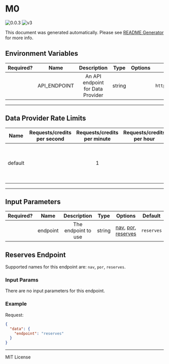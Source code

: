 # M0

![0.0.3](https://img.shields.io/github/package-json/v/goplugin/external-adapters-js?filename=packages/sources/m0/package.json) ![v3](https://img.shields.io/badge/framework%20version-v3-blueviolet)

This document was generated automatically. Please see [README Generator](../../scripts#readme-generator) for more info.

## Environment Variables

| Required? |     Name     |            Description            |  Type  | Options |       Default        |
| :-------: | :----------: | :-------------------------------: | :----: | :-----: | :------------------: |
|           | API_ENDPOINT | An API endpoint for Data Provider | string |         | `https://api.m0.xyz` |

---

## Data Provider Rate Limits

|  Name   | Requests/credits per second | Requests/credits per minute | Requests/credits per hour |                          Note                           |
| :-----: | :-------------------------: | :-------------------------: | :-----------------------: | :-----------------------------------------------------: |
| default |                             |              1              |                           | Considered unlimited tier, but setting reasonable limit |

---

## Input Parameters

| Required? |   Name   |     Description     |  Type  |                                       Options                                        |  Default   |
| :-------: | :------: | :-----------------: | :----: | :----------------------------------------------------------------------------------: | :--------: |
|           | endpoint | The endpoint to use | string | [nav](#reserves-endpoint), [por](#reserves-endpoint), [reserves](#reserves-endpoint) | `reserves` |

## Reserves Endpoint

Supported names for this endpoint are: `nav`, `por`, `reserves`.

### Input Params

There are no input parameters for this endpoint.

### Example

Request:

```json
{
  "data": {
    "endpoint": "reserves"
  }
}
```

---

MIT License
